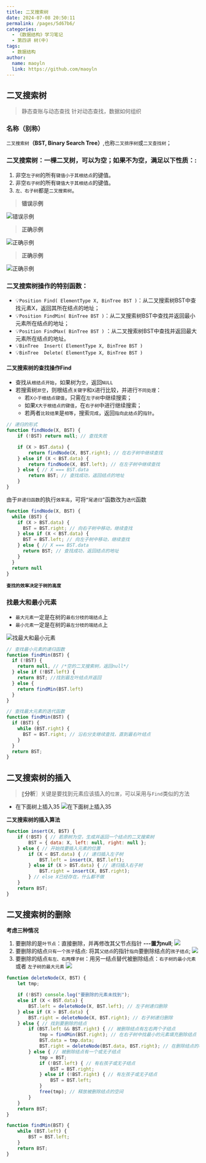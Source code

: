 ```yaml
---
title: 二叉搜索树
date: 2024-07-08 20:50:11
permalink: /pages/5d67b6/
categories:
  - 《数据结构》学习笔记
  - 第四讲 树(中)
tags:
  - 数据结构
author:
  name: maoyln
  link: https://github.com/maoyln
---
```


## 二叉搜索树

> 静态查账与动态查找
> 针对动态查找，数据如何组织

### 名称（别称）

`二叉搜索树`**（BST, Binary Search Tree）**,也称`二叉排序树`或`二叉查找树`；


### 二叉搜索树：一棵二叉树，可以为空；如果不为空，满足以下性质：:

1. 非空`左子树`的所有`键值小于其根结点`的键值。 
2. 非空`右子树`的所有`键值大于其根结点`的键值。 
3. `左、右子树`都是`二叉搜索树`。

> **错误示例**

![错误示例](https://cdn.jsdelivr.net/gh/maoyln/maoyl-img/blog/4991720599361_.pic.jpg)

> **正确示例**

![正确示例](https://cdn.jsdelivr.net/gh/maoyln/maoyl-img/blog/5001720599372_.pic.jpg)

> **正确示例**

![正确示例](https://cdn.jsdelivr.net/gh/maoyln/maoyl-img/blog/5021720599509_.pic.jpg)

### 二叉搜索树操作的特别函数：

- 💡`Position Find( ElementType X, BinTree BST )`：从二叉搜索树BST中查找元素X，返回其所在结点的地址；
- 💡`Position FindMin( BinTree BST )`：从二叉搜索树BST中查找并返回最小元素所在结点的地址；
- 💡`Position FindMax( BinTree BST )` ：从二叉搜索树BST中查找并返回最大元素所在结点的地址。 
- 💡`BinTree  Insert( ElementType X, BinTree BST ) `
- 💡`BinTree  Delete( ElementType X, BinTree BST ) `

#### 二叉搜索树的查找操作Find

- 查找从`根结点开始`，如果树为`空`，返回`NULL`
- 若搜索树`非空`，则根结点`关键字`和`X`进行比较，并进行`不同处理`：
  - 若`X小于根结点键值`，只需在`左子树`中继续搜索； 
  - 如果`X大于根结点的键值`，在`右子树`中进行继续搜索； 
  - 若两者`比较结果`是`相等`，搜索`完成`，返回`指向此结点`的`指针`。 


```javascript
// 递归的形式
function findNode(X, BST) {
    if (!BST) return null; // 查找失败

    if (X > BST.data) {
        return findNode(X, BST.right); // 在右子树中继续查找
    } else if (X < BST.data) {
        return findNode(X, BST.left); // 在左子树中继续查找
    } else { // X === BST.data
        return BST; // 查找成功，返回结点的地址
    }
}
```
由于`非递归函数`的执行`效率高`，可将`“尾递归”`函数改为`迭代`函数

```javascript
function findNode(X, BST) {
  while (BST) {
    if (X > BST.data) {
      BST = BST.right; // 向右子树中移动，继续查找
    } else if (X < BST.data) {
      BST = BST.left; // 向左子树中移动，继续查找
    } else { // X === BST.data
      return BST; // 查找成功，返回结点的地址
    }
  }
  return null
}
```
**`查找的效率决定于树的高度`**


### 找最大和最小元素

- `最大元素`一定是在树的`最右分枝的端结点`上
- `最小元素`一定是在树的`最左分枝的端结点`上

![找最大和最小元素](https://cdn.jsdelivr.net/gh/maoyln/maoyl-img/blog/5031720601096_.pic.jpg)

```javascript
// 查找最小元素的递归函数
function findMin(BST) {
  if (!BST) {
    return null, // /*空的二叉搜索树，返回null*/
  } else if (!BST.left) {
    return BST; //找到最左叶结点并返回
  } else {
    return findMin(BST.left)
  }
}
```

```javascript
// 查找最大元素的迭代函数
function findMin(BST) {
  if (BST) {
    while (BST.right) {
      BST = BST.right; // 沿右分支继续查找，直到最右叶结点
    }
  }
  return BST;
}
```

## 二叉搜索树的插入

>〖**分析**〗关键是要找到元素应该插入的`位置`，可以采用与`Find`类似的方法

- 在下面树上插入35
![在下面树上插入35](https://cdn.jsdelivr.net/gh/maoyln/maoyl-img/blog/5041720601776_.pic.jpg)

**二叉搜索树的插入算法**
```javascript
function insert(X, BST) {
    if (!BST) { // 若原树为空，生成并返回一个结点的二叉搜索树
        BST = { data: X, left: null, right: null };
    } else { // 开始找要插入元素的位置
        if (X < BST.data) { // 递归插入左子树
            BST.left = insert(X, BST.left);
        } else if (X > BST.data) { // 递归插入右子树
            BST.right = insert(X, BST.right);
        } // else X已经存在，什么都不做
    }
    return BST;
}
```

## 二叉搜索树的删除

**考虑三种情况**
1. 要删除的是`叶节点`：直接删除，并再修改其父节点指针 **---置为null**;
![](https://cdn.jsdelivr.net/gh/maoyln/maoyl-img/blog/5051720603162_.pic.jpg)
2. 要删除的结点`只有一个孩子`结点: 将其`父结点`的指针`指向`要删除结点的`孩子结点`;
![](https://cdn.jsdelivr.net/gh/maoyln/maoyl-img/blog/5061720603171_.pic.jpg)
3. 要删除的结点`有左、右两棵子树`：用另一结点替代被删除结点：`右子树的最小元素` 或者 `左子树的最大元素`
![](https://cdn.jsdelivr.net/gh/maoyln/maoyl-img/blog/5071720603179_.pic.jpg)

```javascript
function deleteNode(X, BST) {
    let tmp;

    if (!BST) console.log("要删除的元素未找到");
    else if (X < BST.data) {
        BST.left = deleteNode(X, BST.left); // 左子树递归删除
    } else if (X > BST.data) {
        BST.right = deleteNode(X, BST.right); // 右子树递归删除
    } else { // 找到要删除的结点
        if (BST.left && BST.right) { // 被删除结点有左右两个子结点
            tmp = findMin(BST.right); // 在右子树中找最小的元素填充删除结点
            BST.data = tmp.data;
            BST.right = deleteNode(BST.data, BST.right); // 在删除结点的右子树中删除最小元素
        } else { // 被删除结点有一个或无子结点
            tmp = BST;
            if (!BST.left) { // 有右孩子或无子结点
                BST = BST.right;
            } else if (!BST.right) { // 有左孩子或无子结点
                BST = BST.left;
            }
            free(tmp); // 释放被删除结点的空间
        }
    }
    return BST;
}

function findMin(BST) {
    while (BST.left) {
        BST = BST.left;
    }
    return BST;
}
```
